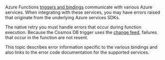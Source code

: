 Azure Functions [triggers and bindings](..\articles\azure-functions\functions-triggers-bindings.md) communicate with various Azure services. When integrating with these services, you may have errors raised that originate from the underlying Azure services SDKs. 

The native retry you must handle errors that occur during function execution. Because the Cosmos DB trigger uses the [change feed](..\articles\cosmos-db\change-feed.md), failures that occur in the function are not resent. 

This topic describes error information specific to the various bindings and also links to the error code documentation for the supported services.